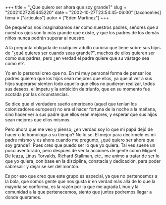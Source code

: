 +++
title = "¿Que quiero ser ahora que soy grande?"
slug = "20021027235445220"
date = "2002-10-27T23:54:45-06:00"
[taxonomies]
tema = ["articulos"]
autor = ["Eden Martinez"]
+++

De pequeños nos imaginabamos ser como nuestros padres, señores que a
nuestros ojos son lo más grande que existe, y que los padres de los
demás niños nunca podrán superar al nuestro.

A la pregunta obligada de cualquier adulto curioso que tiene sobre sus
hijos de "¿qué quieres ser cuando seas grande?", muchos de ellos quieren
ser como sus padres, pero ¿en verdad el padre quiere que su vástago sea
como él?.

<!-- more -->
Yo en lo personal creo que no. En mi muy personal forma de pensar los
padres quieren que los hijos sean mejores que ellos, ya que al ver a sus
hijos superarse sienten todo aquello que ellos no pudieron realizar,
todos sus deseos, el ímpetu y la ambición de triunfo, que en su momento
fue acotada por las circunstancias.

Se dice que el verdadero sueño americano (aquel que tenían los
colonizadores europeos) no era el hacer fortuna de la noche a la mañana,
sino hacer ver a sus padre que ellos eran mejores, y esperar que sus
hijos sean mejores que ellos mismos.

Pero ahora que me veo y pienso, ¿en verdad soy lo que mi papá dejó de
hacer o lo homologo a su tiempo? No lo se. El mejor para decírmelo es mi
padre mismo y es ahora cuando me pregunto, ¿qué quiero ser ahora que soy
grande?: Pues creo que puedo ser lo que yo quiera. Tal ves suene un poco
aventurado, pero despues de ver la acciones de gente como Miguel De
Icaza, Linus Torvalds, Richard Stallman, etc., me animo a tratar de ser
lo que yo quiera, con base en la disciplina, constacia y dedicación,
para poder sabresalir y dejar se ser del montón.

Es por eso que creo que este grupo es especial, ya que no pertencemos a
la bola, que somos gente que nos gusta ir en verdad más allá de lo que
la mayoría se conforma, es la razón por la que me agrada Linux y la
comunidad a la que pertenecemos, siento que juntos podremos llegar a
donde queramos.
